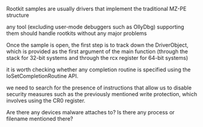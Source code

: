 Rootkit samples are usually drivers that implement the traditional MZ-PE structure

any tool (excluding user-mode debuggers such as OllyDbg)
supporting them should handle rootkits without any major problems

Once the sample is open, the first step is to track down the DriverObject, which is
provided as the first argument of the main function (through the stack for 32-bit systems
and through the rcx register for 64-bit systems)

it is worth checking whether any completion routine is specified using
the IoSetCompletionRoutine API.

we need to search for the presence of instructions that allow us to disable security measures such as the previously mentioned write protection, which involves using the CR0 register.

Are there any devices malware attaches to? Is there any process or filename mentioned there?